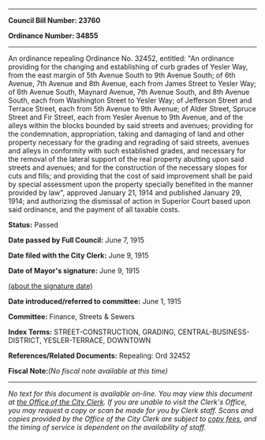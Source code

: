 

********

**Council Bill Number: 23760**
   
**Ordinance Number: 34855**
********

 An ordinance repealing Ordinance No. 32452, entitled: "An ordinance providing for the changing and establishing of curb grades of Yesler Way, from the east margin of 5th Avenue South to 9th Avenue South; of 6th Avenue, 7th Avenue and 8th Avenue, each from James Street to Yesler Way; of 6th Avenue South, Maynard Avenue, 7th Avenue South, and 8th Avenue South, each from Washington Street to Yesler Way; of Jefferson Street and Terrace Street, each from 5th Avenue to 9th Avenue; of Alder Street, Spruce Street and Fir Street, each from Yesler Avenue to 9th Avenue, and of the alleys within the blocks bounded by said streets and avenues; providing for the condemnation, appropriation, taking and damaging of land and other property necessary for the grading and regrading of said streets, avenues and alleys in conformity with such established grades, and necessary for the removal of the lateral support of the real property abutting upon said streets and avenues; and for the construction of the necessary slopes for cuts and fills; and providing that the cost of said improvement shall be paid by special assessment upon the property specially benefited in the manner provided by law", approved January 21, 1914 and published January 29, 1914; and authorizing the dismissal of action in Superior Court based upon said ordinance, and the payment of all taxable costs.

**Status:** Passed
   
**Date passed by Full Council:** June 7, 1915
   
**Date filed with the City Clerk:** June 9, 1915
   
**Date of Mayor's signature:** June 9, 1915
   
[(about the signature date)](/~public/approvaldate.htm)
   
   
   
**Date introduced/referred to committee:** June 1, 1915
   
**Committee:** Finance, Streets & Sewers
   
   
**Index Terms:** STREET-CONSTRUCTION, GRADING, CENTRAL-BUSINESS-DISTRICT, YESLER-TERRACE, DOWNTOWN

**References/Related Documents:** Repealing: Ord 32452

**Fiscal Note:**_(No fiscal note available at this time)_
********

_No text for this document is available on-line. You may view this document at [the Office of the City Clerk](http://www.seattle.gov/leg/clerk/contactUs.htm). If you are unable to visit the Clerk's Office, you may request a copy or scan be made for you by Clerk staff. Scans and copies provided by the Office of the City Clerk are subject to [copy fees](http://clerk.seattle.gov/~public/clerkfees.htm), and the timing of service is dependent on the availability of staff._

